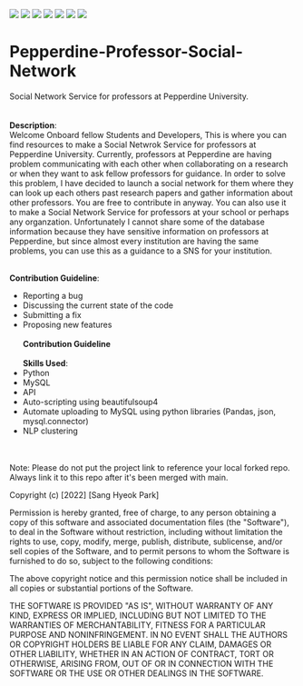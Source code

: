 ![](https://img.shields.io/badge/HTML5-E34F26?style=for-the-badge&logo=html5&logoColor=white)
![](https://img.shields.io/badge/Python-3776AB?style=for-the-badge&logo=python&logoColor=white)
![](https://img.shields.io/badge/MySQL-00000F?style=for-the-badge&logo=mysql&logoColor=white)
![](https://img.shields.io/github/downloads/{akfh92}/{Pepperdine-Professor-Social-Network}/total.svg)
![](https://img.shields.io/github/forks/{akfh92}/{Pepperdine-Professor-Social-Network}.svg)
![](https://img.shields.io/github/watchers/{akfh92}/{Pepperdine-Professor-Social-Network}.svg)
![](https://img.shields.io/github/issues-pr/{akfh92}/{Pepperdine-Professor-Social-Network}.svg)

# Pepperdine-Professor-Social-Network
Social Network Service for professors at Pepperdine University.
<br/><br/><br/>
**Description**:<br/>
Welcome Onboard fellow Students and Developers, This is where you can find resources to make a Social Netwrok Service for professors at Pepperdine University. Currently, professors at Pepperdine are having problem communicating with each other when collaborating on a research or when they want to ask fellow professors for guidance. In order to solve this problem, I have decided to launch a social network for them where they can look up each others past research papers and gather information about other professors. You are free to contribute in anyway. You can also use it to make a Social Network Service for professors at your school or perhaps any organzation. Unfortunately I cannot share some of the database information because they have sensitive information on professors at Pepperdine, but since almost every institution are having the same problems, you can use this as a guidance to a SNS for your institution. <br/><br/>

**Contribution Guideline**: 
* Reporting a bug
* Discussing the current state of the code
* Submitting a fix
* Proposing new features
<br/><br/>
**Contribution Guideline**
<br/><br/>
**Skills Used**:
* Python
* MySQL
* API
* Auto-scripting using beautifulsoup4
* Automate uploading to MySQL using python libraries (Pandas, json, mysql.connector)
* NLP clustering 

<br/><br/>
Note: Please do not put the project link to reference your local forked repo. Always link it to this repo after it's been merged with main.



Copyright (c) [2022] [Sang Hyeok Park]

Permission is hereby granted, free of charge, to any person obtaining a copy
of this software and associated documentation files (the "Software"), to deal
in the Software without restriction, including without limitation the rights
to use, copy, modify, merge, publish, distribute, sublicense, and/or sell
copies of the Software, and to permit persons to whom the Software is
furnished to do so, subject to the following conditions:

The above copyright notice and this permission notice shall be included in all
copies or substantial portions of the Software.

THE SOFTWARE IS PROVIDED "AS IS", WITHOUT WARRANTY OF ANY KIND, EXPRESS OR
IMPLIED, INCLUDING BUT NOT LIMITED TO THE WARRANTIES OF MERCHANTABILITY,
FITNESS FOR A PARTICULAR PURPOSE AND NONINFRINGEMENT. IN NO EVENT SHALL THE
AUTHORS OR COPYRIGHT HOLDERS BE LIABLE FOR ANY CLAIM, DAMAGES OR OTHER
LIABILITY, WHETHER IN AN ACTION OF CONTRACT, TORT OR OTHERWISE, ARISING FROM,
OUT OF OR IN CONNECTION WITH THE SOFTWARE OR THE USE OR OTHER DEALINGS IN THE
SOFTWARE.

